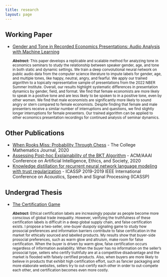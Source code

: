 ```yaml
---
title: research
layout: page
---
```


<h2> Working Paper</h2>
<ul>
<li><a href="https://ssrn.com/abstract=4316513">Gender and Tone in Recorded Economics Presentations: Audio Analysis with Machine Learning </a>
<p><small><b><i>Abstract:</i></b> This paper develops a replicable and scalable method for analyzing tone in economics seminars to study the relationship between speaker gender, age, and tone in both static and dynamic settings. We train a deep convolutional neural network on public audio data from the computer science literature to impute labels for gender, age, and multiple tones, like happy, neutral, angry, and fearful. We apply our trained algorithm to a topically representative sample of presentations from the 2022 NBER Summer Institute. Overall, our results highlight systematic differences in presentation dynamics by gender, field, and format. We find that female economists are more likely to speak in a positive tone and are less likely to be spoken to in a positive tone, even by other women. We find that male economists are significantly more likely to sound angry or stern compared to female economists. Despite finding that female and male presenters receive a similar number of interruptions and questions, we find slightly longer interruptions for female presenters. Our trained algorithm can be applied to other economics presentation recordings for continued analysis of seminar dynamics.</small></p></li>
</ul>

<h2>Other Publications</h2>


<ul>
	<li><a href="https://doi.org/10.1080/07468342.2021.1886774">When Rooks Miss: Probability Through Chess</a> - The College Mathematics Journal, 2020</li>
    <li><a href="https://doi.org/10.1145/3375627.3375856">Assessing Post-hoc Explainability of the BKT Algorithm</a> - ACM/AAAI Conference on Artificial Intelligence, Ethics, and Society, 2020</li>
	<li><a href="https://doi.org/10.1109/ICASSP.2019.8683533">Knowledge distillation for recurrent neural network language modeling with trust regularization</a> - ICASSP 2019-2019 IEEE International Conference on Acoustics, Speech and Signal Processing (ICASSP)</li>

</ul>


<h2> Undergrad Thesis</h2>
<ul>
<li><a href="{{ site.url }}/assets/images/HaoyuSheng_Thesis_Final.pdf">The Certification Game </a>
<p><small><b><i>Abstract:</i></b> Ethical certification labels are increasingly popular as people become more conscious of global trade inequality. However, verifying the truthfulness of these certification labels is difficult in a deep global supply chain, and false certification exists. I propose a two-seller, one-buyer duopoly signaling game to study how prosocial preferences and information barriers contribute to false certification in the market for ethically sourced and labelled products. My results show that buyer-side prosocial preferences, such as warm glow and altruism, make room for false certification. When the buyer is driven by warm glow, false certification occurs regardless of information availability. When the buyer has no information on the seller’s prosocial type, sellers who certify truthfully are at a competitive disadvantage and the market is flooded with falsely certified products. Also, when buyers are more likely to believe in products that exhibit high certification effort, such as fancier packaging and more elaborate websites, sellers try to out-certify each other in order to out-compete each other, and certification becomes even more costly.</small></p></li>
</ul>